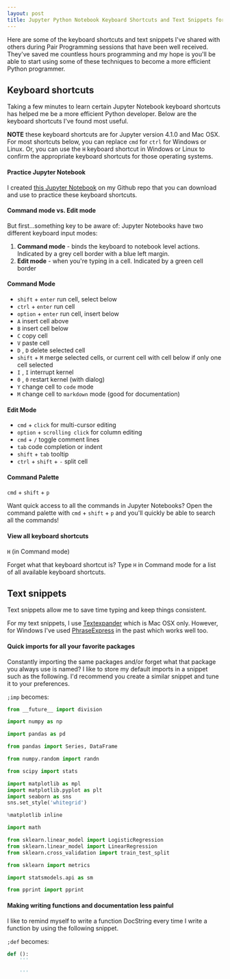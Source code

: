 ```yaml
---
layout: post
title: Jupyter Python Notebook Keyboard Shortcuts and Text Snippets for Beginners
---
```


Here are some of the keyboard shortcuts and text snippets I've shared with others during Pair Programming sessions that have been well received. They've saved me countless hours programming and my hope is you'll be able to start using some of these techniques to become a more efficient Python programmer.

## Keyboard shortcuts

Taking a few minutes to learn certain Jupyter Notebook keyboard shortcuts has helped me be a more efficient Python developer. Below are the keyboard shortcuts I've found most useful.

**NOTE** these keyboard shortcuts are for Jupyter version 4.1.0 and Mac OSX. For most shortcuts below, you can replace `cmd` for `ctrl` for Windows or Linux. Or, you can use the `H` keyboard shortcut in Windows or Linux to confirm the appropriate keyboard shortcuts for those operating systems.

#### Practice Jupyter Notebook

I created [this Jupyter Notebook](https://github.com/maxmelnick/jupyter_keyboard_shortcuts_snippets/blob/master/Jupyter%20Keyboard%20Shortcuts%20Practice.ipynb) on my Github repo that you can download and use to practice these keyboard shortcuts.

#### Command mode vs. Edit mode

But first...something key to be aware of: Jupyter Notebooks have two different keyboard input modes:

1. **Command mode** - binds the keyboard to notebook level actions. Indicated by a grey cell border with a blue left margin.
2. **Edit mode** - when you're typing in a cell. Indicated by a green cell border



#### Command Mode

- `shift` + `enter` run cell, select below
- `ctrl` + `enter` run cell
- `option` + `enter` run cell, insert below
- `A` insert cell above
- `B` insert cell below
- `C` copy cell
- `V` paste cell
- `D` , `D` delete selected cell
- `shift` + `M` merge selected cells, or current cell with cell below if only one cell selected
- `I` , `I` interrupt kernel
- `0` , `0` restart kernel (with dialog)
- `Y` change cell to `code` mode
- `M` change cell to `markdown` mode (good for documentation)


#### Edit Mode

- `cmd` + `click` for multi-cursor editing
- `option` + `scrolling click` for column editing
- `cmd` + `/` toggle comment lines
- `tab` code completion or indent
- `shift` + `tab` tooltip
- `ctrl` + `shift` + `-` split cell

#### Command Palette

`cmd` + `shift` + `p`

Want quick access to all the commands in Jupyter Notebooks? Open the command palette with `cmd` + `shift` + `p` and you'll quickly be able to search all the commands!

<amp-img width="700" height="169" layout="responsive" src="/assets/images/keyboard-shortcuts/command_palette.png"></amp-img>

#### View all keyboard shortcuts

`H` (in Command mode)

Forget what that keyboard shortcut is? Type `H` in Command mode for a list of all available keyboard shortcuts.

<amp-img width="700" height="256" layout="responsive" src="/assets/images/keyboard-shortcuts/keyboard_shortcuts.png"></amp-img>

## Text snippets

Text snippets allow me to save time typing and keep things consistent.

For my text snippets, I use [Textexpander](https://textexpander.com/) which is Mac OSX only. However, for Windows I've used [PhraseExpress](http://www.phraseexpress.com/textexpander-windows.htm) in the past which works well too.

#### Quick imports for all your favorite packages

Constantly importing the same packages and/or forget what that package you always use is named? I like to store my default imports in a snippet such as the following. I'd recommend you create a similar snippet and tune it to your preferences.

`;imp` becomes:

~~~python
from __future__ import division

import numpy as np

import pandas as pd

from pandas import Series, DataFrame

from numpy.random import randn

from scipy import stats

import matplotlib as mpl
import matplotlib.pyplot as plt
import seaborn as sns
sns.set_style('whitegrid')

%matplotlib inline

import math

from sklearn.linear_model import LogisticRegression
from sklearn.linear_model import LinearRegression
from sklearn.cross_validation import train_test_split

from sklearn import metrics

import statsmodels.api as sm

from pprint import pprint
~~~


#### Making writing functions and documentation less painful

I like to remind myself to write a function DocString every time I write a function by using the following snippet.

`;def` becomes:

~~~python
def ():
    '''

    '''
~~~

